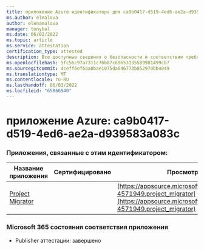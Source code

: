 ```yaml
---
title: приложение Azure идентификатора для ca9b0417-d519-4ed6-ae2a-d939583a083c
ms.author: elmalova
author: elenamalova
manager: tonybal
ms.date: 06/02/2022
ms.topic: article
ms.service: attestation
certification_type: attested
description: Все доступные сведения о безопасности и соответствии требованиям для ca9b0417-d519-4ed6-ae2a-d939583a083c.
ms.openlocfilehash: 5fc56c97a7311c76b87c69653135589981499cb7
ms.sourcegitcommit: 4ceff6ef6aa0bae1075da646773b852970bb4049
ms.translationtype: MT
ms.contentlocale: ru-RU
ms.lasthandoff: 06/03/2022
ms.locfileid: "65866940"
---
```

# <a name="azure-app-id-ca9b0417-d519-4ed6-ae2a-d939583a083c"></a>приложение Azure: ca9b0417-d519-4ed6-ae2a-d939583a083c


### <a name="apps-associated-with-this-id"></a>Приложения, связанные с этим идентификатором:
| **Название приложения** | **Сертифицировано** | **Просмотр в AppSource** |
|--------------|---------------|-----------------------|
| [Project Migrator](../forward/fluentpro-4571949.project_migrator.md) |  | [https://appsource.microsoft.com/product/office/fluentpro-4571949.project_migrator](https://appsource.microsoft.com/product/office/fluentpro-4571949.project_migrator) |

### <a name="microsoft-365-app-compliance-status"></a>Microsoft 365 состояния соответствия приложения
- Publisher аттестации: завершено
